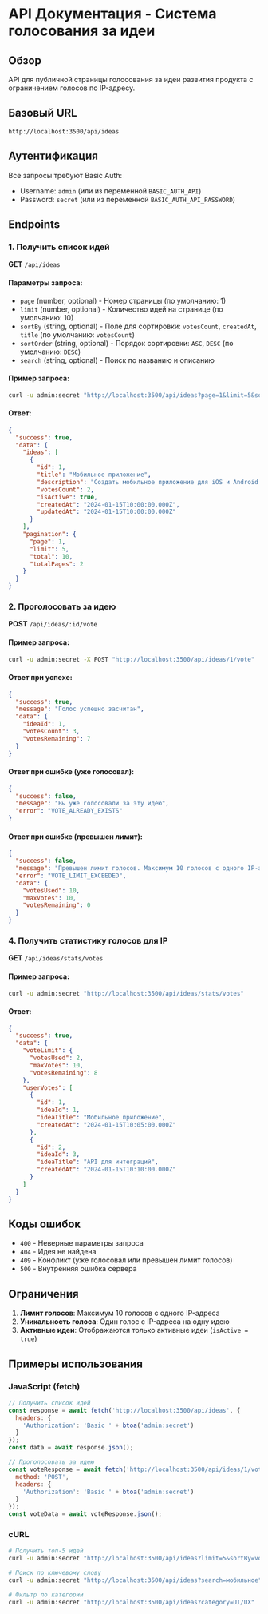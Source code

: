 # API Документация - Система голосования за идеи

## Обзор

API для публичной страницы голосования за идеи развития продукта с ограничением голосов по IP-адресу.

## Базовый URL
```
http://localhost:3500/api/ideas
```

## Аутентификация
Все запросы требуют Basic Auth:
- Username: `admin` (или из переменной `BASIC_AUTH_API`)
- Password: `secret` (или из переменной `BASIC_AUTH_API_PASSWORD`)

## Endpoints

### 1. Получить список идей

**GET** `/api/ideas`

#### Параметры запроса:
- `page` (number, optional) - Номер страницы (по умолчанию: 1)
- `limit` (number, optional) - Количество идей на странице (по умолчанию: 10)
- `sortBy` (string, optional) - Поле для сортировки: `votesCount`, `createdAt`, `title` (по умолчанию: `votesCount`)
- `sortOrder` (string, optional) - Порядок сортировки: `ASC`, `DESC` (по умолчанию: `DESC`)
- `search` (string, optional) - Поиск по названию и описанию

#### Пример запроса:
```bash
curl -u admin:secret "http://localhost:3500/api/ideas?page=1&limit=5&sortBy=votesCount&sortOrder=DESC"
```

#### Ответ:
```json
{
  "success": true,
  "data": {
    "ideas": [
      {
        "id": 1,
        "title": "Мобильное приложение",
        "description": "Создать мобильное приложение для iOS и Android...",
        "votesCount": 2,
        "isActive": true,
        "createdAt": "2024-01-15T10:00:00.000Z",
        "updatedAt": "2024-01-15T10:00:00.000Z"
      }
    ],
    "pagination": {
      "page": 1,
      "limit": 5,
      "total": 10,
      "totalPages": 2
    }
  }
}
```

### 2. Проголосовать за идею

**POST** `/api/ideas/:id/vote`

#### Пример запроса:
```bash
curl -u admin:secret -X POST "http://localhost:3500/api/ideas/1/vote"
```

#### Ответ при успехе:
```json
{
  "success": true,
  "message": "Голос успешно засчитан",
  "data": {
    "ideaId": 1,
    "votesCount": 3,
    "votesRemaining": 7
  }
}
```

#### Ответ при ошибке (уже голосовал):
```json
{
  "success": false,
  "message": "Вы уже голосовали за эту идею",
  "error": "VOTE_ALREADY_EXISTS"
}
```

#### Ответ при ошибке (превышен лимит):
```json
{
  "success": false,
  "message": "Превышен лимит голосов. Максимум 10 голосов с одного IP-адреса",
  "error": "VOTE_LIMIT_EXCEEDED",
  "data": {
    "votesUsed": 10,
    "maxVotes": 10,
    "votesRemaining": 0
  }
}
```

### 4. Получить статистику голосов для IP

**GET** `/api/ideas/stats/votes`

#### Пример запроса:
```bash
curl -u admin:secret "http://localhost:3500/api/ideas/stats/votes"
```

#### Ответ:
```json
{
  "success": true,
  "data": {
    "voteLimit": {
      "votesUsed": 2,
      "maxVotes": 10,
      "votesRemaining": 8
    },
    "userVotes": [
      {
        "id": 1,
        "ideaId": 1,
        "ideaTitle": "Мобильное приложение",
        "createdAt": "2024-01-15T10:05:00.000Z"
      },
      {
        "id": 2,
        "ideaId": 3,
        "ideaTitle": "API для интеграций",
        "createdAt": "2024-01-15T10:10:00.000Z"
      }
    ]
  }
}
```

## Коды ошибок

- `400` - Неверные параметры запроса
- `404` - Идея не найдена
- `409` - Конфликт (уже голосовал или превышен лимит голосов)
- `500` - Внутренняя ошибка сервера

## Ограничения

1. **Лимит голосов**: Максимум 10 голосов с одного IP-адреса
2. **Уникальность голоса**: Один голос с IP-адреса на одну идею
3. **Активные идеи**: Отображаются только активные идеи (`isActive = true`)

## Примеры использования

### JavaScript (fetch)
```javascript
// Получить список идей
const response = await fetch('http://localhost:3500/api/ideas', {
  headers: {
    'Authorization': 'Basic ' + btoa('admin:secret')
  }
});
const data = await response.json();

// Проголосовать за идею
const voteResponse = await fetch('http://localhost:3500/api/ideas/1/vote', {
  method: 'POST',
  headers: {
    'Authorization': 'Basic ' + btoa('admin:secret')
  }
});
const voteData = await voteResponse.json();
```

### cURL
```bash
# Получить топ-5 идей
curl -u admin:secret "http://localhost:3500/api/ideas?limit=5&sortBy=votesCount&sortOrder=DESC"

# Поиск по ключевому слову
curl -u admin:secret "http://localhost:3500/api/ideas?search=мобильное"

# Фильтр по категории
curl -u admin:secret "http://localhost:3500/api/ideas?category=UI/UX"
```
